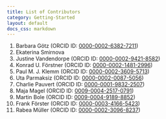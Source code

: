 ```yaml
---
title: List of Contributors
category: Getting-Started
layout: default
docs_css: markdown
---
```


1. Barbara Götz (ORCID ID: [0000-0002-6382-7211](https://orcid.org/0000-0002-6382-7211))
2. Ekaterina Smirnova
3. Justine Vandendorpe (ORCID ID: [0000-0002-9421-8582](https://orcid.org/0000-0002-9421-8582))
4. Konrad U. Förstner (ORCID ID: [0000-0002-1481-2996](http://orcid.org/0000-0002-1481-2996))
5. Paul M. J. Klemm (ORCID ID: [0000-0002-3609-5713](https://orcid.org/0000-0002-3609-5713))
6. Uta Parmaksiz (ORCID ID: [0000-0002-0087-5056](https://orcid.org/0000-0002-0087-5056))
7. Charlie Pauvert (ORCID ID: [0000-0001-9832-2507](https://orcid.org/0000-0001-9832-2507))
8. Maja Magel (ORCID ID: [0009-0004-2517-0791](https://orcid.org/0009-0004-2517-0791))
9. Martin Bole (ORCID ID: [0009-0004-9189-8852](https://orcid.org/0009-0004-9189-8852))
10. Frank Förster (ORCID ID: [0000-0003-4166-5423](https://orcid.org/0000-0003-4166-5423))
11. Rabea Müller (ORCID ID: [0000-0002-3096-8237](https://orcid.org/0000-0002-3096-8237))
